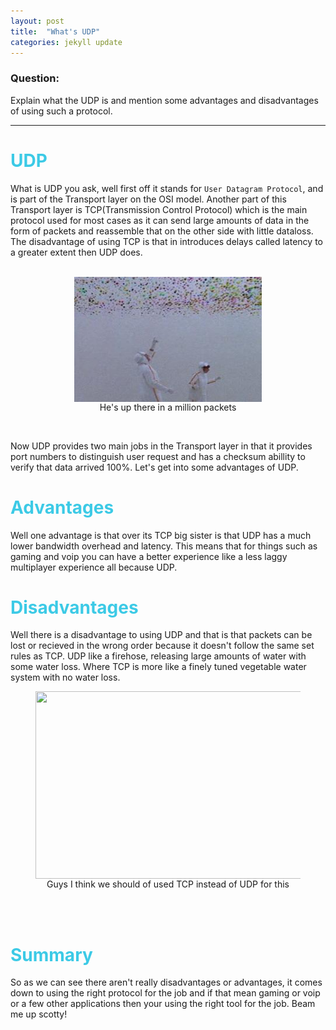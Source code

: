 ```yaml
---
layout: post
title:  "What's UDP"
categories: jekyll update
---
```

### Question:
Explain what the UDP is and mention some advantages and disadvantages of using such a protocol.

<hr>

 <h1 style="color:#3CCAE6">UDP</h1>

What is UDP you ask, well first off it stands for `User Datagram Protocol`, and is part of the Transport layer on the OSI model. Another part of this Transport layer is TCP(Transmission Control Protocol) which is the main protocol used for most cases as it can send large amounts of data in the form of packets and reassemble that on the other side with little dataloss. The disadvantage of using TCP is that in introduces delays called latency to a greater extent then UDP does.  
<br>
<figure>
<img style="display:block; margin: 0 auto; width: 300px; height:200px" src="../images/mikezooming.jpg"> 
  <figcaption style="text-align: center">He's up there in a million packets</figcaption>
</figure>
<br>

Now UDP provides two main jobs in the Transport layer in that it provides port numbers to distinguish user request and has a checksum abillity to verify that data arrived 100%. Let's get into some advantages of UDP. 


 <h1 style="color:#3CCAE6">Advantages</h1>

Well one advantage is that over its TCP big sister is that UDP has a much lower bandwidth overhead and latency. This means that for things such as gaming and voip you can have a better experience like a less laggy multiplayer experience all because UDP. 

 <h1 style="color:#3CCAE6">Disadvantages</h1>

 Well there is a disadvantage to using UDP and that is that packets can be lost or recieved in the wrong order because it doesn't follow the same set rules as TCP. UDP like a firehose, releasing large amounts of water with some water loss. Where TCP is more like a finely tuned vegetable water system with no water loss. 


 <figure>
<img style="display:block; margin: 0 auto; width: 600px; height:300px" src="http://assets2.ignimgs.com/2013/09/12/star-trek-transporter-1280jpg-883390_1280w.jpg"> 
  <figcaption style="text-align: center">Guys I think we should of used TCP instead of UDP for this</figcaption>
</figure>

<br>
<br>

 <h1 style="color:#3CCAE6">Summary</h1>

 So as we can see there aren't really disadvantages or advantages, it comes down to using the right protocol for the job and if that mean gaming or voip or a few other applications then your using the right tool for the job. Beam me up scotty! 



